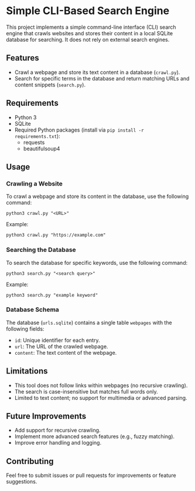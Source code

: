 # Simple CLI-Based Search Engine

This project implements a simple command-line interface (CLI) search engine that crawls websites and stores their content in a local SQLite database for searching. It does not rely on external search engines.

## Features
- Crawl a webpage and store its text content in a database (`crawl.py`).
- Search for specific terms in the database and return matching URLs and content snippets (`search.py`).

## Requirements
- Python 3
- SQLite
- Required Python packages (install via `pip install -r requirements.txt`):
  - requests
  - beautifulsoup4

## Usage

### Crawling a Website
To crawl a webpage and store its content in the database, use the following command:
```
python3 crawl.py "<URL>"
```
Example:
```
python3 crawl.py "https://example.com"
```

### Searching the Database
To search the database for specific keywords, use the following command:
```
python3 search.py "<search query>"
```
Example:
```
python3 search.py "example keyword"
```

### Database Schema
The database (`urls.sqlite`) contains a single table `webpages` with the following fields:
- `id`: Unique identifier for each entry.
- `url`: The URL of the crawled webpage.
- `content`: The text content of the webpage.

## Limitations
- This tool does not follow links within webpages (no recursive crawling).
- The search is case-insensitive but matches full words only.
- Limited to text content; no support for multimedia or advanced parsing.

## Future Improvements
- Add support for recursive crawling.
- Implement more advanced search features (e.g., fuzzy matching).
- Improve error handling and logging.

## Contributing
Feel free to submit issues or pull requests for improvements or feature suggestions.